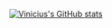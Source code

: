[![Vinicius's GitHub stats](https://github-readme-stats.vercel.app/api?username=viniciuscole&include_all_commits=true&count_private=true&show_icons=true&theme=dracula)](https://github.com/viniciuscole/github-readme-stats)
